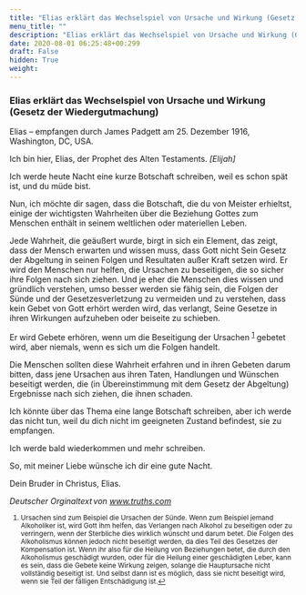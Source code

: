 ```yaml
---
title: "Elias erklärt das Wechselspiel von Ursache und Wirkung (Gesetz der Wiedergutmachung)"
menu_title: ""
description: "Elias erklärt das Wechselspiel von Ursache und Wirkung (Gesetz der Wiedergutmachung)"
date: 2020-08-01 06:25:48+00:299
draft: False
hidden: True
weight:
---
```

### Elias erklärt das Wechselspiel von Ursache und Wirkung (Gesetz der Wiedergutmachung)

Elias – empfangen durch James Padgett am 25. Dezember 1916, Washington, DC, USA.

Ich bin hier, Elias, der Prophet des Alten Testaments. *[Elijah]*

Ich werde heute Nacht eine kurze Botschaft schreiben, weil es schon spät ist, und du müde bist.

Nun, ich möchte dir sagen, dass die Botschaft, die du von Meister erhieltst, einige der wichtigsten Wahrheiten über die Beziehung Gottes zum Menschen enthält in seinem weltlichen oder materiellen Leben.

Jede Wahrheit, die geäußert wurde, birgt in sich ein Element, das zeigt, dass der Mensch erwarten und wissen muss, dass Gott nicht Sein Gesetz der Abgeltung in seinen Folgen und Resultaten außer Kraft setzen wird. Er wird den Menschen nur helfen, die Ursachen zu beseitigen, die so sicher ihre Folgen nach sich ziehen. Und je eher die Menschen dies wissen und gründlich verstehen, umso besser werden sie fähig sein, die Folgen der Sünde und der Gesetzesverletzung zu vermeiden und zu verstehen, dass kein Gebet von Gott erhört werden wird, das verlangt, Seine Gesetze in ihren Wirkungen aufzuheben oder beiseite zu schieben.

Er wird Gebete erhören, wenn um die Beseitigung der Ursachen <sup id="a1">[1](#f1)</sup> gebetet wird, aber niemals, wenn es sich um die Folgen handelt.

Die Menschen sollten diese Wahrheit erfahren und in ihren Gebeten darum bitten, dass jene Ursachen aus ihren Taten, Handlungen und Wünschen beseitigt werden, die (in Übereinstimmung mit dem Gesetz der Abgeltung) Ergebnisse nach sich ziehen, die ihnen schaden.

Ich könnte über das Thema eine lange Botschaft schreiben, aber ich werde das nicht tun, weil du dich nicht im geeigneten Zustand befindest, sie zu empfangen.

Ich werde bald wiederkommen und mehr schreiben.

So, mit meiner Liebe wünsche ich dir eine gute Nacht.

Dein Bruder in Christus, Elias.

*Deutscher Orginaltext von www.truths.com*
<small>

1. <large id="f1"> Ursachen sind zum Beispiel die Ursachen der Sünde. Wenn zum Beispiel jemand Alkoholiker ist, wird Gott ihm helfen, das Verlangen nach Alkohol zu beseitigen oder zu verringern, wenn der Sterbliche dies wirklich wünscht und darum betet. Die Folgen des Alkoholismus können jedoch nicht beseitigt werden, da dies Teil des Gesetzes der Kompensation ist. Wenn ihr also für die Heilung von Beziehungen betet, die durch den Alkoholismus geschädigt wurden, oder für die Heilung einer geschädigten Leber, kann es sein, dass die Gebete keine Wirkung zeigen, solange die Hauptursache nicht vollständig beseitigt ist. Und selbst dann ist es möglich, dass sie nicht beseitigt wird, wenn sie Teil der fälligen Entschädigung ist.[↩](#a1)
